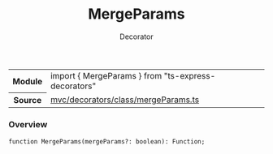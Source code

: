 <header class="symbol-info-header">    <h1 id="mergeparams">MergeParams</h1>    <label class="symbol-info-type-label decorator">Decorator</label>      </header>
<section class="symbol-info">      <table class="is-full-width">        <tbody>        <tr>          <th>Module</th>          <td>            <div class="lang-typescript">                <span class="token keyword">import</span> { MergeParams }                 <span class="token keyword">from</span>                 <span class="token string">"ts-express-decorators"</span>                            </div>          </td>        </tr>        <tr>          <th>Source</th>          <td>            <a href="https://romakita.github.io/ts-express-decorators/#//blob/v3.2.0/src/mvc/decorators/class/mergeParams.ts#L0-L0">                mvc/decorators/class/mergeParams.ts            </a>        </td>        </tr>                </tbody>      </table>    </section>

### Overview

<pre><code class="typescript-lang">function <span class="token function">MergeParams</span><span class="token punctuation">(</span>mergeParams?<span class="token punctuation">:</span> <span class="token keyword">boolean</span><span class="token punctuation">)</span><span class="token punctuation">:</span> Function<span class="token punctuation">;</span></code></pre>
